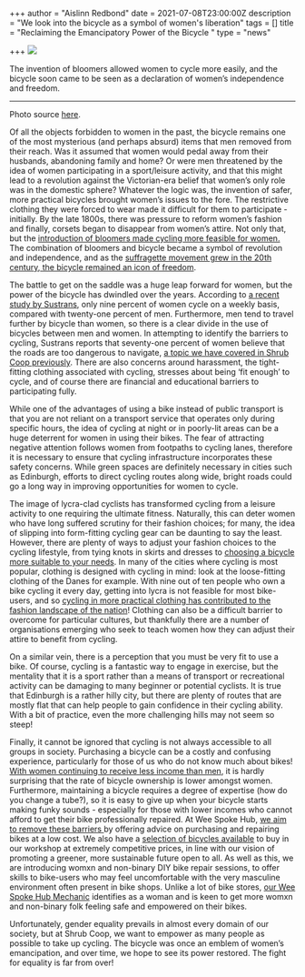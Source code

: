 +++
author = "Aislinn Redbond"
date = 2021-07-08T23:00:00Z
description = "We look into the bicycle as a symbol of women's liberation"
tags = []
title = "Reclaiming the Emancipatory Power of the Bicycle "
type = "news"

+++
![](https://res.cloudinary.com/shrub-co-op/image/upload/v1625736938/shrubcoop.org/media/bike_emancipation_sy3msk.jpg)

The invention of bloomers allowed women to cycle more easily, and the bicycle soon came to be seen as a declaration of women’s independence and freedom.

***

Photo source [here](http://www.thechicflaneuse.com/wp-content/uploads/2017/04/bloomer-suits-for-women-riding-bicycle.jpg).

Of all the objects forbidden to women in the past, the bicycle remains one of the most mysterious (and perhaps absurd) items that men removed from their reach. Was it assumed that women would pedal away from their husbands, abandoning family and home? Or were men threatened by the idea of women participating in a sport/leisure activity, and that this might lead to a revolution against the Victorian-era belief that women’s only role was in the domestic sphere? Whatever the logic was, the invention of safer, more practical bicycles brought women’s issues to the fore. The restrictive clothing they were forced to wear made it difficult for them to participate - initially. By the late 1800s, there was pressure to reform women’s fashion and finally, corsets began to disappear from women’s attire. Not only that, but the [introduction of bloomers made cycling more feasible for women.](https://amazingwomeninhistory.com/the-new-woman-and-her-bicycle/) The combination of bloomers and bicycle became a symbol of revolution and independence, and as the [suffragette movement grew in the 20th century, the bicycle remained an icon of freedom](https://www.welovecycling.com/wide/2018/03/26/role-bicycle-suffragette-movement/).

The battle to get on the saddle was a huge leap forward for women, but the power of the bicycle has dwindled over the years. According to [a recent study by Sustrans](https://www.sustrans.org.uk/media/2930/2930.pdf), only nine percent of women cycle on a weekly basis, compared with twenty-one percent of men. Furthermore, men tend to travel further by bicycle than women, so there is a clear divide in the use of bicycles between men and women. In attempting to identify the barriers to cycling, Sustrans reports that seventy-one percent of women believe that the roads are too dangerous to navigate, [a topic we have covered in Shrub Coop previously](https://www.shrubcoop.org/national-bike-month/). There are also concerns around harassment, the tight-fitting clothing associated with cycling, stresses about being ‘fit enough’ to cycle, and of course there are financial and educational barriers to participating fully.

While one of the advantages of using a bike instead of public transport is that you are not reliant on a transport service that operates only during specific hours, the idea of cycling at night or in poorly-lit areas can be a huge deterrent for women in using their bikes. The fear of attracting negative attention follows women from footpaths to cycling lanes, therefore it is necessary to ensure that cycling infrastructure incorporates these safety concerns. While green spaces are definitely necessary in cities such as Edinburgh, efforts to direct cycling routes along wide, bright roads could go a long way in improving opportunities for women to cycle.

The image of lycra-clad cyclists has transformed cycling from a leisure activity to one requiring the ultimate fitness. Naturally, this can deter women who have long suffered scrutiny for their fashion choices; for many, the idea of slipping into form-fitting cycling gear can be daunting to say the least. However, there are plenty of ways to adjust your fashion choices to the cycling lifestyle, from tying knots in skirts and dresses to [choosing a bicycle more suitable to your needs](https://www.sustrans.org.uk/our-blog/get-active/2019/everyday-walking-and-cycling/bikes-for-women/). In many of the cities where cycling is most popular, clothing is designed with cycling in mind: look at the loose-fitting clothing of the Danes for example. With nine out of ten people who own a bike cycling it every day, getting into lycra is not feasible for most bike-users, and so [cycling in more practical clothing has contributed to the fashion landscape of the nation](http://www.copenhagencyclechic.com)! Clothing can also be a difficult barrier to overcome for particular cultures, but thankfully there are a number of organisations emerging who seek to teach women how they can adjust their attire to benefit from cycling.

On a similar vein, there is a perception that you must be very fit to use a bike. Of course, cycling is a fantastic way to engage in exercise, but the mentality that it is a sport rather than a means of transport or recreational activity can be damaging to many beginner or potential cyclists. It is true that Edinburgh is a rather hilly city, but there are plenty of routes that are mostly flat that can help people to gain confidence in their cycling ability. With a bit of practice, even the more challenging hills may not seem so steep!

Finally, it cannot be ignored that cycling is not always accessible to all groups in society. Purchasing a bicycle can be a costly and confusing experience, particularly for those of us who do not know much about bikes! [With women continuing to receive less income than men](https://www.ons.gov.uk/employmentandlabourmarket/peopleinwork/earningsandworkinghours/bulletins/genderpaygapintheuk/2019), it is hardly surprising that the rate of bicycle ownership is lower amongst women. Furthermore, maintaining a bicycle requires a degree of expertise (how do you change a tube?), so it is easy to give up when your bicycle starts making funky sounds - especially for those with lower incomes who cannot afford to get their bike professionally repaired. At Wee Spoke Hub, [we aim to remove these barriers ](https://www.shrubcoop.org/getting-onto-the-saddle/)by offering advice on purchasing and repairing bikes at a low cost. We also have a [selection of bicycles available](https://www.gumtree.com/p/bicycles/retro-raleigh-cassis-hybrid-bike/1408957248) to buy in our workshop at extremely competitive prices, in line with our vision of promoting a greener, more sustainable future open to all. As well as this, we are introducing womxn and non-binary DIY bike repair sessions, to offer skills to bike-users who may feel uncomfortable with the very masculine environment often present in bike shops. Unlike a lot of bike stores, [our Wee Spoke Hub Mechanic](https://www.instagram.com/p/CKetqIeDQIx/) identifies as a woman and is keen to get more womxn and non-binary folk feeling safe and empowered on their bikes.

Unfortunately, gender equality prevails in almost every domain of our society, but at Shrub Coop, we want to empower as many people as possible to take up cycling. The bicycle was once an emblem of women’s emancipation, and over time, we hope to see its power restored. The fight for equality is far from over!
